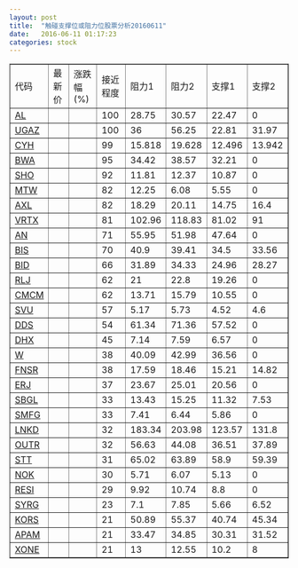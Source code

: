```yaml
---
layout: post
title:  "触碰支撑位或阻力位股票分析20160611"
date:   2016-06-11 01:17:23
categories: stock
---
```

<script type="text/javascript">
var stockList = []
stockList.push('gb_al');
stockList.push('gb_ugaz');
stockList.push('gb_cyh');
stockList.push('gb_bwa');
stockList.push('gb_sho');
stockList.push('gb_mtw');
stockList.push('gb_axl');
stockList.push('gb_vrtx');
stockList.push('gb_an');
stockList.push('gb_bis');
stockList.push('gb_bid');
stockList.push('gb_rlj');
stockList.push('gb_cmcm');
stockList.push('gb_svu');
stockList.push('gb_dds');
stockList.push('gb_dhx');
stockList.push('gb_w');
stockList.push('gb_fnsr');
stockList.push('gb_erj');
stockList.push('gb_sbgl');
stockList.push('gb_smfg');
stockList.push('gb_lnkd');
stockList.push('gb_outr');
stockList.push('gb_stt');
stockList.push('gb_nok');
stockList.push('gb_resi');
stockList.push('gb_syrg');
stockList.push('gb_kors');
stockList.push('gb_apam');
stockList.push('gb_xone');
</script>
<table border="1">
 <tr>
 <td>代码</td>
 <td>最新价</td>
 <td>涨跌幅(%)</td>
 <td>接近程度</td>
 <td>阻力1</td>
 <td>阻力2</td>
 <td>支撑1</td>
 <td>支撑2</td>
</tr>
  <tr id="al" class="red">
  <td><a href="http://stock.finance.sina.com.cn/usstock/quotes/AL.html" target="_blank">AL</a></td><td></td><td></td><td>100</td><td>28.75</td><td>30.57</td><td>22.47</td><td>0</td></tr>
  <tr id="ugaz" class="red">
  <td><a href="http://stock.finance.sina.com.cn/usstock/quotes/UGAZ.html" target="_blank">UGAZ</a></td><td></td><td></td><td>100</td><td>36</td><td>56.25</td><td>22.81</td><td>31.97</td></tr>
  <tr id="cyh" class="green">
  <td><a href="http://stock.finance.sina.com.cn/usstock/quotes/CYH.html" target="_blank">CYH</a></td><td></td><td></td><td>99</td><td>15.818</td><td>19.628</td><td>12.496</td><td>13.942</td></tr>
  <tr id="bwa" class="red">
  <td><a href="http://stock.finance.sina.com.cn/usstock/quotes/BWA.html" target="_blank">BWA</a></td><td></td><td></td><td>95</td><td>34.42</td><td>38.57</td><td>32.21</td><td>0</td></tr>
  <tr id="sho" class="red">
  <td><a href="http://stock.finance.sina.com.cn/usstock/quotes/SHO.html" target="_blank">SHO</a></td><td></td><td></td><td>92</td><td>11.81</td><td>12.37</td><td>10.87</td><td>0</td></tr>
  <tr id="mtw" class="green">
  <td><a href="http://stock.finance.sina.com.cn/usstock/quotes/MTW.html" target="_blank">MTW</a></td><td></td><td></td><td>82</td><td>12.25</td><td>6.08</td><td>5.55</td><td>0</td></tr>
  <tr id="axl" class="green">
  <td><a href="http://stock.finance.sina.com.cn/usstock/quotes/AXL.html" target="_blank">AXL</a></td><td></td><td></td><td>82</td><td>18.29</td><td>20.11</td><td>14.75</td><td>16.4</td></tr>
  <tr id="vrtx" class="green">
  <td><a href="http://stock.finance.sina.com.cn/usstock/quotes/VRTX.html" target="_blank">VRTX</a></td><td></td><td></td><td>81</td><td>102.96</td><td>118.83</td><td>81.02</td><td>91</td></tr>
  <tr id="an" class="green">
  <td><a href="http://stock.finance.sina.com.cn/usstock/quotes/AN.html" target="_blank">AN</a></td><td></td><td></td><td>71</td><td>55.95</td><td>51.98</td><td>47.64</td><td>0</td></tr>
  <tr id="bis" class="red">
  <td><a href="http://stock.finance.sina.com.cn/usstock/quotes/BIS.html" target="_blank">BIS</a></td><td></td><td></td><td>70</td><td>40.9</td><td>39.41</td><td>34.5</td><td>33.56</td></tr>
  <tr id="bid" class="red">
  <td><a href="http://stock.finance.sina.com.cn/usstock/quotes/BID.html" target="_blank">BID</a></td><td></td><td></td><td>66</td><td>31.89</td><td>34.33</td><td>24.96</td><td>28.27</td></tr>
  <tr id="rlj" class="red">
  <td><a href="http://stock.finance.sina.com.cn/usstock/quotes/RLJ.html" target="_blank">RLJ</a></td><td></td><td></td><td>62</td><td>21</td><td>22.8</td><td>19.26</td><td>0</td></tr>
  <tr id="cmcm" class="green">
  <td><a href="http://stock.finance.sina.com.cn/usstock/quotes/CMCM.html" target="_blank">CMCM</a></td><td></td><td></td><td>62</td><td>13.71</td><td>15.79</td><td>10.55</td><td>0</td></tr>
  <tr id="svu" class="green">
  <td><a href="http://stock.finance.sina.com.cn/usstock/quotes/SVU.html" target="_blank">SVU</a></td><td></td><td></td><td>57</td><td>5.17</td><td>5.73</td><td>4.52</td><td>4.6</td></tr>
  <tr id="dds" class="green">
  <td><a href="http://stock.finance.sina.com.cn/usstock/quotes/DDS.html" target="_blank">DDS</a></td><td></td><td></td><td>54</td><td>61.34</td><td>71.36</td><td>57.52</td><td>0</td></tr>
  <tr id="dhx" class="red">
  <td><a href="http://stock.finance.sina.com.cn/usstock/quotes/DHX.html" target="_blank">DHX</a></td><td></td><td></td><td>45</td><td>7.14</td><td>7.59</td><td>6.57</td><td>0</td></tr>
  <tr id="w" class="red">
  <td><a href="http://stock.finance.sina.com.cn/usstock/quotes/W.html" target="_blank">W</a></td><td></td><td></td><td>38</td><td>40.09</td><td>42.99</td><td>36.56</td><td>0</td></tr>
  <tr id="fnsr" class="red">
  <td><a href="http://stock.finance.sina.com.cn/usstock/quotes/FNSR.html" target="_blank">FNSR</a></td><td></td><td></td><td>38</td><td>17.59</td><td>18.46</td><td>15.21</td><td>14.82</td></tr>
  <tr id="erj" class="green">
  <td><a href="http://stock.finance.sina.com.cn/usstock/quotes/ERJ.html" target="_blank">ERJ</a></td><td></td><td></td><td>37</td><td>23.67</td><td>25.01</td><td>20.56</td><td>0</td></tr>
  <tr id="sbgl" class="red">
  <td><a href="http://stock.finance.sina.com.cn/usstock/quotes/SBGL.html" target="_blank">SBGL</a></td><td></td><td></td><td>33</td><td>13.43</td><td>15.25</td><td>11.32</td><td>7.53</td></tr>
  <tr id="smfg" class="green">
  <td><a href="http://stock.finance.sina.com.cn/usstock/quotes/SMFG.html" target="_blank">SMFG</a></td><td></td><td></td><td>33</td><td>7.41</td><td>6.44</td><td>5.86</td><td>0</td></tr>
  <tr id="lnkd" class="green">
  <td><a href="http://stock.finance.sina.com.cn/usstock/quotes/LNKD.html" target="_blank">LNKD</a></td><td></td><td></td><td>32</td><td>183.34</td><td>203.98</td><td>123.57</td><td>131.8</td></tr>
  <tr id="outr" class="green">
  <td><a href="http://stock.finance.sina.com.cn/usstock/quotes/OUTR.html" target="_blank">OUTR</a></td><td></td><td></td><td>32</td><td>56.63</td><td>44.08</td><td>36.51</td><td>37.89</td></tr>
  <tr id="stt" class="green">
  <td><a href="http://stock.finance.sina.com.cn/usstock/quotes/STT.html" target="_blank">STT</a></td><td></td><td></td><td>31</td><td>65.02</td><td>63.89</td><td>58.9</td><td>59.39</td></tr>
  <tr id="nok" class="red">
  <td><a href="http://stock.finance.sina.com.cn/usstock/quotes/NOK.html" target="_blank">NOK</a></td><td></td><td></td><td>30</td><td>5.71</td><td>6.07</td><td>5.13</td><td>0</td></tr>
  <tr id="resi" class="red">
  <td><a href="http://stock.finance.sina.com.cn/usstock/quotes/RESI.html" target="_blank">RESI</a></td><td></td><td></td><td>29</td><td>9.92</td><td>10.74</td><td>8.8</td><td>0</td></tr>
  <tr id="syrg" class="green">
  <td><a href="http://stock.finance.sina.com.cn/usstock/quotes/SYRG.html" target="_blank">SYRG</a></td><td></td><td></td><td>23</td><td>7.1</td><td>7.85</td><td>5.66</td><td>6.52</td></tr>
  <tr id="kors" class="red">
  <td><a href="http://stock.finance.sina.com.cn/usstock/quotes/KORS.html" target="_blank">KORS</a></td><td></td><td></td><td>21</td><td>50.89</td><td>55.37</td><td>40.74</td><td>45.34</td></tr>
  <tr id="apam" class="green">
  <td><a href="http://stock.finance.sina.com.cn/usstock/quotes/APAM.html" target="_blank">APAM</a></td><td></td><td></td><td>21</td><td>33.47</td><td>34.85</td><td>30.31</td><td>31.52</td></tr>
  <tr id="xone" class="green">
  <td><a href="http://stock.finance.sina.com.cn/usstock/quotes/XONE.html" target="_blank">XONE</a></td><td></td><td></td><td>21</td><td>13</td><td>12.55</td><td>10.2</td><td>8</td></tr>
</table>
